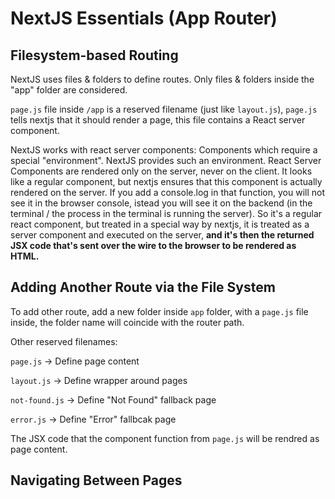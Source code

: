 # NextJS Essentials (App Router)

## Filesystem-based Routing

NextJS uses files & folders to define routes. Only files & folders inside the "app" folder are considered.

`page.js` file inside `/app` is a reserved filename (just like `layout.js`), `page.js` tells nextjs that it should render a page, this file contains a React server component.

NextJS works with react server components: Components which require a special "environment". NextJS provides such an environment. React Server Components are rendered only on the server, never on the client. It looks like a regular component, but nextjs ensures that this component is actually rendered on the server. If you add a console.log in that function, you will not see it in the browser console, istead you will see it on the backend (in the terminal / the process in the terminal is running the server). So it's a regular react component, but treated in a special way by nextjs, it is treated as a server component and executed on the server, **and it's then the returned JSX code that's sent over the wire to the browser to be rendered as HTML.**

## Adding Another Route via the File System

To add other route, add a new folder inside `app` folder, with a `page.js` file inside, the folder name will coincide with the router path.

Other reserved filenames:

`page.js` -> Define page content

`layout.js` -> Define wrapper around pages

`not-found.js` -> Define "Not Found" fallback page

`error.js` -> Define "Error" fallbcak page

The JSX code that the component function from `page.js` will be rendred as page content.

## Navigating Between Pages
